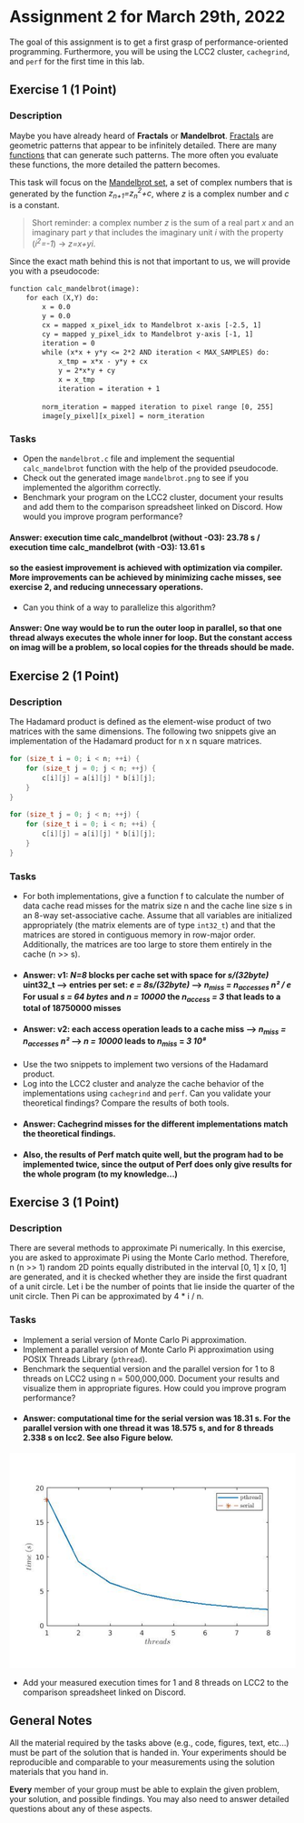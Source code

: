 # Assignment 2 for March 29th, 2022

The goal of this assignment is to get a first grasp of performance-oriented programming. Furthermore, you will be using the LCC2 cluster, `cachegrind`, and `perf` for the first time in this lab.

## Exercise 1 (1 Point)

### Description

Maybe you have already heard of **Fractals** or **Mandelbrot**. [Fractals](https://en.wikipedia.org/wiki/Fractal) are geometric patterns that appear to be infinitely detailed. There are many [functions](https://en.wikipedia.org/wiki/List_of_fractals_by_Hausdorff_dimension) that can generate such patterns. The more often you evaluate these functions, the more detailed the pattern becomes. 

This task will focus on the [Mandelbrot set](https://en.wikipedia.org/wiki/Mandelbrot_set), a set of complex numbers that is generated by the function *z<sub>n+1</sub>=z<sub>n</sub><sup>2</sup>+c*, where *z* is a complex number and *c* is a constant. 
> Short reminder: a complex number *z* is the sum of a real part *x* and an imaginary part *y* that includes the imaginary unit *i* with the property (*i<sup>2</sup>=-1*) &rarr; *z=x+yi*.


Since the exact math behind this is not that important to us, we will provide you with a pseudocode:

```
function calc_mandelbrot(image): 
    for each (X,Y) do:
        x = 0.0
        y = 0.0
        cx = mapped x_pixel_idx to Mandelbrot x-axis [-2.5, 1]
        cy = mapped y_pixel_idx to Mandelbrot y-axis [-1, 1]
        iteration = 0
        while (x*x + y*y <= 2*2 AND iteration < MAX_SAMPLES) do:
            x_tmp = x*x - y*y + cx
            y = 2*x*y + cy
            x = x_tmp
            iteration = iteration + 1

        norm_iteration = mapped iteration to pixel range [0, 255]
        image[y_pixel][x_pixel] = norm_iteration
```

### Tasks

- Open the `mandelbrot.c` file and implement the sequential `calc_mandelbrot` function with the help of the provided pseudocode.
- Check out the generated image `mandelbrot.png` to see if you implemented the algorithm correctly. 
- Benchmark your program on the LCC2 cluster, document your results and add them to the comparison spreadsheet linked on Discord. How would you improve program performance?
#### Answer: execution time calc_mandelbrot (without -O3): 23.78 s / execution time calc_mandelbrot (with -O3): 13.61 s
#### so the easiest improvement is achieved with optimization via compiler. More improvements can be achieved by minimizing cache misses, see exercise 2, and reducing unnecessary operations.
- Can you think of a way to parallelize this algorithm?
#### Answer: One way would be to run the outer loop in parallel, so that one thread always executes the whole inner for loop. But the constant access on imag will be a problem, so local copies for the threads should be made.

## Exercise 2 (1 Point)

### Description

The Hadamard product is defined as the element-wise product of two matrices with the same dimensions. The following two snippets give an implementation of the Hadamard product for n x n square matrices.

```C
for (size_t i = 0; i < n; ++i) {
    for (size_t j = 0; j < n; ++j) {
        c[i][j] = a[i][j] * b[i][j];
    }
}
```

```C
for (size_t j = 0; j < n; ++j) {
    for (size_t i = 0; i < n; ++i) {
        c[i][j] = a[i][j] * b[i][j];
    }
}
```

### Tasks

- For both implementations, give a function f to calculate the number of data cache read misses for the matrix size n and the cache line size s in an 8-way set-associative cache. Assume that all variables are initialized appropriately (the matrix elements are of type `int32_t`) and that the matrices are stored in contiguous memory in row-major order. Additionally, the matrices are too large to store them entirely in the cache (n >> s).
- #### Answer: v1: *N=8* blocks per cache set with space for *s/(32byte)* uint32_t --> entries per set: *e = 8s/(32byte)* --> *n<sub>miss</sub> = n<sub>accesses* *n² / e* For usual *s = 64 bytes* and *n = 10000* the *n<sub>access* *= 3* that leads to a total of 18750000 misses
- #### Answer: v2: each access operation leads to a cache miss --> *n<sub>miss</sub> = n<sub>accesses<sub>* *<dot>n²* --> *n = 10000* leads to *n<sub>miss</sub>* = *3 <dot>10⁸*
- Use the two snippets to implement two versions of the Hadamard product.
- Log into the LCC2 cluster and analyze the cache behavior of the implementations using `cachegrind` and `perf`. Can you validate your theoretical findings? Compare the results of both tools.
- #### Answer: Cachegrind misses for the different implementations match the theoretical findings.
- #### Also, the results of Perf match quite well, but the program had to be implemented twice, since the output of Perf does only give results for the whole program (to my knowledge...)


## Exercise 3 (1 Point)

### Description

There are several methods to approximate Pi numerically. In this exercise, you are asked to approximate Pi using the Monte Carlo method. Therefore, n (n >> 1) random 2D points equally distributed in the interval [0, 1] x [0, 1] are generated, and it is checked whether they are inside the first quadrant of a unit circle. Let i be the number of points that lie inside the quarter of the unit circle. Then Pi can be approximated by 4 \* i / n.

### Tasks

- Implement a serial version of Monte Carlo Pi approximation.
- Implement a parallel version of Monte Carlo Pi approximation using POSIX Threads Library (`pthread`).
- Benchmark the sequential version and the parallel version for 1 to 8 threads on LCC2 using n = 500,000,000. Document your results and visualize them in appropriate figures. How could you improve program performance?
- #### Answer: computational time for the serial version was 18.31 s. For the parallel version with one thread it was 18.575 s, and for 8 threads 2.338 s on lcc2. See also Figure below.
![alt text](https://github.com/paulcsas/ps_parprog_2022/blob/main/02/plot_montecarlo.jpg?raw=true)
- Add your measured execution times for 1 and 8 threads on LCC2 to the comparison spreadsheet linked on Discord.

## General Notes

All the material required by the tasks above (e.g., code, figures, text, etc...) must be part of the solution that is handed in. Your experiments should be reproducible and comparable to your measurements using the solution materials that you hand in.

**Every** member of your group must be able to explain the given problem, your solution, and possible findings. You may also need to answer detailed questions about any of these aspects.
